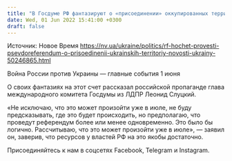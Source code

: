 ```yaml
---
title: "В Госдуме РФ фантазируют о «присоединении» оккупированных территорий Украины уже в июле"
date: Wed, 01 Jun 2022 15:41:00 +0300
draft: false
---
```

Источник: Новое Время https://nv.ua/ukraine/politics/rf-hochet-provesti-psevdoreferendum-o-prisoedinenii-ukrainskih-territoriy-novosti-ukrainy-50246865.html


Война России против Украины — главные события 1 июня

О своих фантазиях на этот счет рассказал российской пропаганде глава международного комитета Госдумы из ЛДПР Леонид Слуцкий.



«Не исключаю, что это может произойти уже в июле, не буду предсказывать, где это будет происходить, но предполагаю, что проведут референдум более или менее одновременно. Это было бы логично. Рассчитываю, что это может произойти уже в июле», — заявил он, заверив, что ресурсов у властей РФ на это якобы достаточно.

Присоединяйтесь к нам в соцсетях Facebook, Telegram и Instagram.
